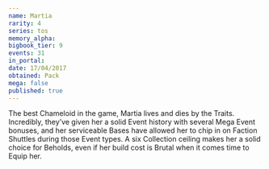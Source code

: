 ```yaml
---
name: Martia
rarity: 4
series: tos
memory_alpha:
bigbook_tier: 9
events: 31
in_portal:
date: 17/04/2017
obtained: Pack
mega: false
published: true
---
```


The best Chameloid in the game, Martia lives and dies by the Traits. Incredibly, they’ve given her a solid Event history with several Mega Event bonuses, and her serviceable Bases have allowed her to chip in on Faction Shuttles during those Event types. A six Collection ceiling makes her a solid choice for Beholds, even if her build cost is Brutal when it comes time to Equip her.
